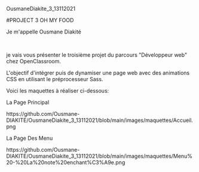 OusmaneDiakite_3_13112021


#PROJECT 3 OH MY FOOD


<p>Je m'appelle Ousmane Diakité</p><br>
<p>je vais vous présenter le troisième projet du parcours "Développeur web" chez OpenClassroom.</p> 
<p>L'objectif d'intégrer puis de dynamiser une page web avec des animations CSS en utilisant le préprocesseur Sass.</p>
<p>Voici les maquettes à réaliser ci-dessous:</p>

<p>La Page Principal</p>
https://github.com/Ousmane-DIAKITE/OusmaneDiakite_3_13112021/blob/main/images/maquettes/Accueil.png

<p>La Page Des Menu</p>
https://github.com/Ousmane-DIAKITE/OusmaneDiakite_3_13112021/blob/main/images/maquettes/Menu%20-%20La%20note%20enchant%C3%A9e.png
